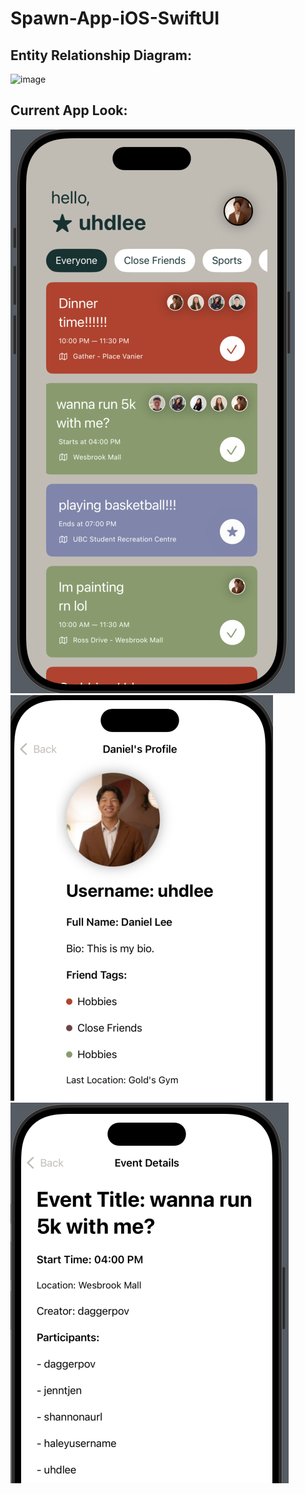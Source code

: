 # Spawn-App-iOS-SwiftUI

## Entity Relationship Diagram:

![image](https://github.com/user-attachments/assets/8b9b80e9-cf15-4be1-966e-46dba9ec3965)
 
## Current App Look:

![Nov 9th - event-description-page branch](current-app-look-images/feed-page.png)
![alt text](current-app-look-images/profile-page.png)
![alt text](current-app-look-images/event-description-page.png)

